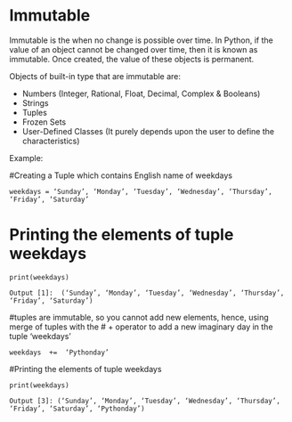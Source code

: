 # Immutable

Immutable is the when no change is possible over time. In Python, if the value of an object cannot be changed over time, then it is known as immutable. Once created, the value of these objects is permanent.

Objects of built-in type that are immutable are:

* Numbers (Integer, Rational, Float, Decimal, Complex & Booleans)
* Strings
* Tuples
* Frozen Sets
* User-Defined Classes (It purely depends upon the user to define the characteristics)

Example:

#Creating a Tuple which contains English name of weekdays

`weekdays = ‘Sunday’, ‘Monday’, ‘Tuesday’, ‘Wednesday’, ‘Thursday’, ‘Friday’, ‘Saturday’`

# Printing the elements of tuple weekdays

`print(weekdays)`

`Output [1]:  (‘Sunday’, ‘Monday’, ‘Tuesday’, ‘Wednesday’, ‘Thursday’, ‘Friday’, ‘Saturday’)`


#tuples are immutable, so you cannot add new elements, hence, using merge of tuples with the # + operator to add a new imaginary day in the tuple ‘weekdays’

`weekdays  +=  ‘Pythonday’`

#Printing the elements of tuple weekdays

`print(weekdays)`

`Output [3]: (‘Sunday’, ‘Monday’, ‘Tuesday’, ‘Wednesday’, ‘Thursday’, ‘Friday’, ‘Saturday’, ‘Pythonday’)`
